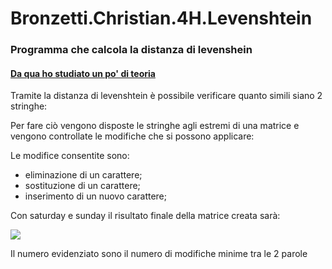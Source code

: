 # Bronzetti.Christian.4H.Levenshtein
### Programma che calcola la distanza di levenshein
#### [Da qua ho studiato un po' di teoria](https://en.wikipedia.org/wiki/Levenshtein_distance)
Tramite la distanza di levenshtein è possibile verificare quanto simili siano 2 stringhe:


Per fare ciò vengono disposte le stringhe agli estremi di una matrice e vengono controllate le modifiche che si possono applicare:


Le modifice consentite sono:
* eliminazione di un carattere;
* sostituzione di un carattere;
* inserimento di un nuovo carattere;


Con saturday e sunday il risultato finale della matrice creata sarà:


![](https://www.elemarjr.com/wp-content/uploads/2018/03/sunday_saturday.png)

Il numero evidenziato sono il numero di modifiche minime tra le 2 parole
